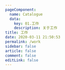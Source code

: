 ```yaml
---
pageComponent: 
  name: Catalogue
  data: 
    key: 01.工作
    description: 关于工作
title: 工作
date: 2020-03-11 21:50:53
permalink: /work
sidebar: false
article: false
comment: false
editLink: false
---
```


